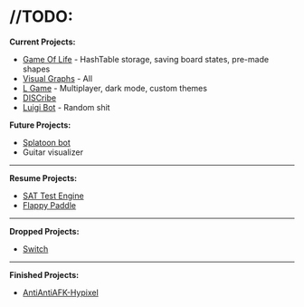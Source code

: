 # //TODO:

**Current Projects:**

- [Game Of Life](https://github.com/cmontminy/game-of-life) - HashTable storage, saving board states, pre-made shapes
- [Visual Graphs](https://github.com/Dinoswarleafs/VisualGraphs) - All
- [L Game](https://github.com/Dinoswarleafs/L_Game) - Multiplayer, dark mode, custom themes
- [DISCribe](https://github.com/Dinoswarleafs/DISCribe)
- [Luigi Bot](https://github.com/cmontminy/luigi-bot) - Random shit

**Future Projects:**

- [Splatoon bot](https://github.com/cmontminy/splatfest-bot)
- Guitar visualizer 
---
**Resume Projects:**

- [SAT Test Engine](https://github.com/Dinoswarleafs/SAT_Test_Engine)
- [Flappy Paddle](https://github.com/Dinoswarleafs/Flappy_Paddle)

---
**Dropped Projects:**

- [Switch](https://github.com/Dinoswarleafs/Switch)

--- 
**Finished Projects:**
- [AntiAntiAFK-Hypixel](https://github.com/Dinoswarleafs/AntiAntiAFK-Hypixel)

